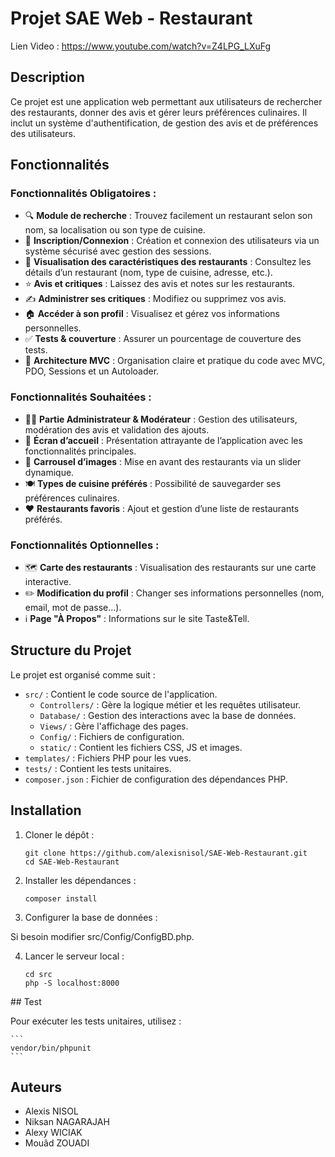 # Projet SAE Web - Restaurant

Lien Video : https://www.youtube.com/watch?v=Z4LPG_LXuFg

## Description

Ce projet est une application web permettant aux utilisateurs de rechercher des restaurants, donner des avis et gérer leurs préférences culinaires. Il inclut un système d'authentification, de gestion des avis et de préférences des utilisateurs.

## Fonctionnalités

### Fonctionnalités Obligatoires :
- 🔍 **Module de recherche** : Trouvez facilement un restaurant selon son nom, sa localisation ou son type de cuisine.
- 🔑 **Inscription/Connexion** : Création et connexion des utilisateurs via un système sécurisé avec gestion des sessions.
- 🏪 **Visualisation des caractéristiques des restaurants** : Consultez les détails d’un restaurant (nom, type de cuisine, adresse, etc.).
- ⭐ **Avis et critiques** : Laissez des avis et notes sur les restaurants.
- ✍️ **Administrer ses critiques** : Modifiez ou supprimez vos avis.
- 🏠 **Accéder à son profil** : Visualisez et gérez vos informations personnelles.
- ✅ **Tests & couverture** : Assurer un pourcentage de couverture des tests.
- 📐 **Architecture MVC** : Organisation claire et pratique du code avec MVC, PDO, Sessions et un Autoloader.

### Fonctionnalités Souhaitées :
- 👨‍💼 **Partie Administrateur & Modérateur** : Gestion des utilisateurs, modération des avis et validation des ajouts.
- 🏡 **Écran d’accueil** : Présentation attrayante de l’application avec les fonctionnalités principales.
- 🎠 **Carrousel d’images** : Mise en avant des restaurants via un slider dynamique.
- 🍽️ **Types de cuisine préférés** : Possibilité de sauvegarder ses préférences culinaires.
- ❤️ **Restaurants favoris** : Ajout et gestion d’une liste de restaurants préférés.

### Fonctionnalités Optionnelles :
- 🗺️ **Carte des restaurants** : Visualisation des restaurants sur une carte interactive.
- ✏️ **Modification du profil** : Changer ses informations personnelles (nom, email, mot de passe...).
- ℹ️ **Page "À Propos"** : Informations sur le site Taste&Tell.

## Structure du Projet

Le projet est organisé comme suit :
- `src/` : Contient le code source de l'application.
  - `Controllers/` : Gère la logique métier et les requêtes utilisateur.
  - `Database/` : Gestion des interactions avec la base de données.
  - `Views/` : Gère l'affichage des pages.
  - `Config/` : Fichiers de configuration.
  - `static/` : Contient les fichiers CSS, JS et images.
- `templates/` : Fichiers PHP pour les vues.
- `tests/` : Contient les tests unitaires.
- `composer.json` : Fichier de configuration des dépendances PHP.

## Installation

1. Cloner le dépôt :
   ```
   git clone https://github.com/alexisnisol/SAE-Web-Restaurant.git
   cd SAE-Web-Restaurant
   ```

2. Installer les dépendances : 

    ```
    composer install
    ```

3. Configurer la base de données : 

Si besoin modifier src/Config/ConfigBD.php.  

4. Lancer le serveur local : 

    ```
    cd src
    php -S localhost:8000
    ```

## Test

Pour exécuter les tests unitaires, utilisez :

    ```
    vendor/bin/phpunit
    ```

## Auteurs

- Alexis NISOL
- Niksan NAGARAJAH
- Alexy WICIAK
- Mouâd ZOUADI

